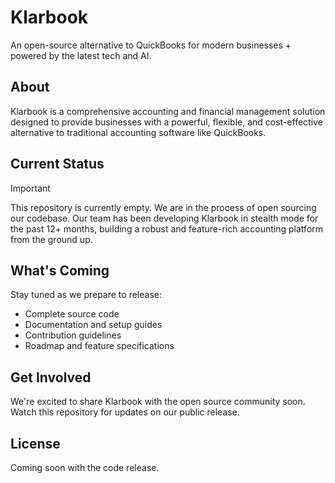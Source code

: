 # Klarbook

An open-source alternative to QuickBooks for modern businesses + powered by the latest tech and AI.

## About

Klarbook is a comprehensive accounting and financial management solution designed to provide businesses with a powerful, flexible, and cost-effective alternative to traditional accounting software like QuickBooks.

## Current Status

> [!IMPORTANT]
> This repository is currently empty. We are in the process of open sourcing our codebase. Our team has been developing Klarbook in stealth mode for the past 12+ months, building a robust and feature-rich accounting platform from the ground up.

## What's Coming

Stay tuned as we prepare to release:

- Complete source code
- Documentation and setup guides
- Contribution guidelines
- Roadmap and feature specifications

## Get Involved

We're excited to share Klarbook with the open source community soon. Watch this repository for updates on our public release.

## License

Coming soon with the code release.
